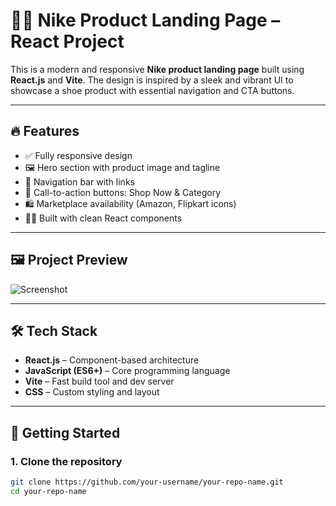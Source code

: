 # 🏃‍♂️ Nike Product Landing Page – React Project

This is a modern and responsive **Nike product landing page** built using **React.js** and **Vite**. The design is inspired by a sleek and vibrant UI to showcase a shoe product with essential navigation and CTA buttons.

---

## 🔥 Features

- ✅ Fully responsive design
- 🖼️ Hero section with product image and tagline
- 🧭 Navigation bar with links
- 🛒 Call-to-action buttons: Shop Now & Category
- 🛍️ Marketplace availability (Amazon, Flipkart icons)
- 🧑‍💻 Built with clean React components

---
## 🖼️ Project Preview

![Screenshot](./public/images/Screenshot.png)

---
## 🛠️ Tech Stack

- **React.js** – Component-based architecture  
- **JavaScript (ES6+)** – Core programming language  
- **Vite** – Fast build tool and dev server  
- **CSS** – Custom styling and layout

---

## 🚀 Getting Started

### 1. Clone the repository

```bash
git clone https://github.com/your-username/your-repo-name.git
cd your-repo-name
